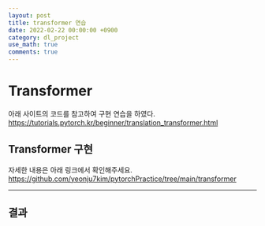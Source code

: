 ```yaml
---
layout: post
title: transformer 연습
date: 2022-02-22 00:00:00 +0900
category: dl_project
use_math: true
comments: true
---
```


# Transformer

아래 사이트의 코드를 참고하여 구현 연습을 하였다. <br>
https://tutorials.pytorch.kr/beginner/translation_transformer.html

## Transformer 구현

자세한 내용은 아래 링크에서 확인해주세요.
https://github.com/yeonju7kim/pytorchPractice/tree/main/transformer

---

## 결과

###

